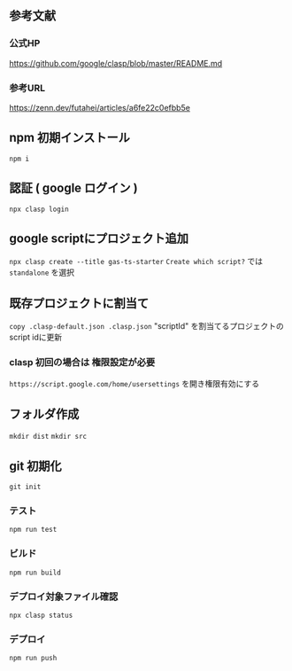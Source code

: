 ## 参考文献
### 公式HP
https://github.com/google/clasp/blob/master/README.md

### 参考URL
https://zenn.dev/futahei/articles/a6fe22c0efbb5e

## npm 初期インストール
`npm i`

## 認証 ( google ログイン )
`npx clasp login`

## google scriptにプロジェクト追加 
`npx clasp create --title gas-ts-starter`
`Create which script?` では `standalone` を選択

## 既存プロジェクトに割当て
`copy .clasp-default.json .clasp.json`
"scriptId" を割当てるプロジェクトのscript idに更新

### clasp 初回の場合は 権限設定が必要
`https://script.google.com/home/usersettings` を開き権限有効にする

## フォルダ作成
`mkdir dist`
`mkdir src`

## git 初期化
`git init`

### テスト
`npm run test`

### ビルド
`npm run build`

### デプロイ対象ファイル確認
`npx clasp status`

### デプロイ
`npm run push`
